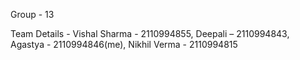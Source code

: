 Group - 13

Team Details - Vishal Sharma - 2110994855, Deepali – 2110994843, Agastya - 2110994846(me), Nikhil Verma - 2110994815
